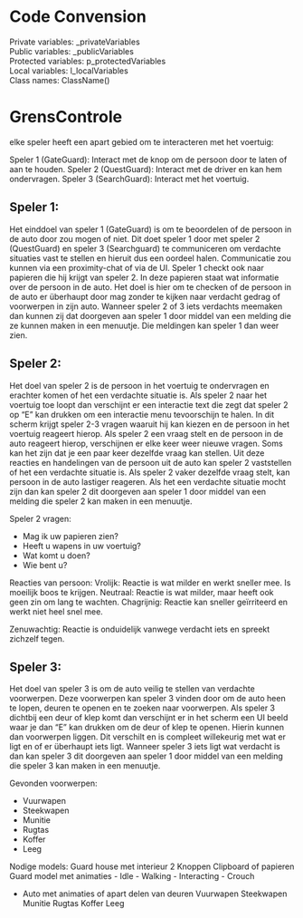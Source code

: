 # Code Convension
Private variables:     _privateVariables  
Public variables:    _publicVariables  
Protected variables:    p_protectedVariables  
Local variables:    l_localVariables  
Class names:        ClassName()  

# GrensControle
 
elke speler heeft een apart gebied om te interacteren met het voertuig:

Speler 1 (GateGuard): Interact met de knop om de persoon door te laten of aan te              houden.
Speler 2 (QuestGuard): Interact met de driver en kan hem ondervragen.
Speler 3 (SearchGuard): Interact met het voertuig.


## Speler 1:
Het einddoel van speler 1 (GateGuard) is om te beoordelen of de persoon in de auto door zou mogen of niet. Dit doet speler 1 door met speler 2 (QuestGuard) en speler 3 (Searchguard) te communiceren om verdachte situaties vast te stellen en hieruit dus een oordeel halen. Communicatie zou kunnen via een proximity-chat of via de UI. Speler 1 checkt ook naar papieren die hij krijgt van speler 2. In deze papieren staat wat informatie over de persoon in de auto. Het doel is hier om te checken of de persoon in de auto er überhaupt door mag zonder te kijken naar verdacht gedrag of voorwerpen in zijn auto. Wanneer speler 2 of 3 iets verdachts meemaken dan kunnen zij dat doorgeven aan speler 1 door middel van een melding die ze kunnen maken in een menuutje. Die meldingen kan speler 1 dan weer zien.



## Speler 2:
Het doel van speler 2 is de persoon in het voertuig te ondervragen en erachter komen of het een verdachte situatie is. Als speler 2 naar het voertuig toe loopt dan verschijnt er een interactie text die zegt dat speler 2 op “E” kan drukken om een interactie menu tevoorschijn te halen. In dit scherm krijgt speler 2-3 vragen waaruit hij kan kiezen en de persoon in het voertuig reageert hierop. Als speler 2 een vraag stelt en de persoon in de auto reageert hierop, verschijnen er elke keer weer nieuwe vragen. Soms kan het zijn dat je een paar keer dezelfde vraag kan stellen. Uit deze reacties en handelingen van de persoon uit de auto kan speler 2 vaststellen of het een verdachte situatie is. Als speler 2 vaker dezelfde vraag stelt, kan persoon in de auto lastiger reageren. Als het een verdachte situatie mocht zijn dan kan speler 2 dit doorgeven aan speler 1 door middel van een melding die speler 2 kan maken in een menuutje.

Speler 2 vragen:
- Mag ik uw papieren zien?
- Heeft u wapens in uw voertuig?
- Wat komt u doen?
- Wie bent u?






Reacties van persoon:
Vrolijk: Reactie is wat milder en werkt sneller mee. Is moeilijk boos te krijgen.
Neutraal: Reactie is wat milder, maar heeft ook geen zin om lang te wachten.
Chagrijnig: Reactie kan sneller geïrriteerd en werkt niet heel snel mee.

Zenuwachtig: Reactie is onduidelijk vanwege verdacht iets en spreekt zichzelf tegen.

## Speler 3:
Het doel van speler 3 is om de auto veilig te stellen van verdachte voorwerpen. Deze voorwerpen kan speler 3 vinden door om de auto heen te lopen, deuren te openen en te zoeken naar voorwerpen. Als speler 3 dichtbij een deur of klep komt dan verschijnt er in het scherm een UI beeld waar je dan “E” kan drukken om de deur of klep te openen. Hierin kunnen dan voorwerpen liggen. Dit verschilt en is compleet willekeurig met wat er ligt en of er überhaupt iets ligt. Wanneer speler 3 iets ligt wat verdacht is dan kan speler 3 dit doorgeven aan speler 1 door middel van een melding die speler 3 kan maken in een menuutje.

Gevonden voorwerpen:
- Vuurwapen 
- Steekwapen
- Munitie
- Rugtas
- Koffer
- Leeg

Nodige models:
Guard house met interieur
2 Knoppen
Clipboard of papieren
Guard model met animaties
	- Idle
	- Walking
	- Interacting
	- Crouch
 - Auto met animaties of apart delen van deuren
 Vuurwapen 
 Steekwapen
 Munitie
 Rugtas
 Koffer
 Leeg
